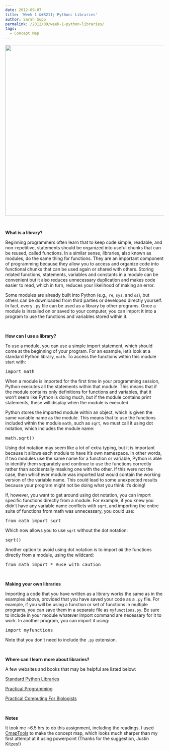 ```yaml
---
date: 2012-09-07
title: 'Week 1 &#8211; Python: Libraries'
author: Sarah Supp
permalink: /2012/09/week-1-python-libraries/
tags:
  - Concept Map
---
```

[<img class="aligncenter size-large wp-image-148" src="http://teaching.software-carpentry.org/wp-content/uploads/2012/09/PythonLibrariesCmap-1024x785.jpg" alt="" width="707" height="541" />][1]

&nbsp;

**What is a library?**

Beginning programmers often learn that to keep code simple, readable, and non-repetitive, statements should be organized into useful chunks that can be reused, called functions. In a similar sense, libraries, also known as modules, do the same thing for functions. They are an important component of programming because they allow you to access and organize code into functional chunks that can be used again or shared with others. Storing related functions, statements, variables and constants in a module can be convenient but it also reduces unnecessary duplication and makes code easier to read, which in turn, reduces your likelihood of making an error.

Some modules are already built into Python (e.g., `re`, `sys`, and `os`), but others can be downloaded from third parties or developed directly yourself. In fact, every `.py` file can be used as a library by other programs. Once a module is installed on or saved to your computer, you can import it into a program to use the functions and variables stored within it.

&nbsp;

**How can I use a library?**

To use a module, you can use a simple import statement, which should come at the beginning of your program. For an example, let’s look at a standard Python library, `math`. To access the functions within this module start with:

<pre>import math</pre>

When a module is imported for the first time in your programming session, Python executes all the statements within that module. This means that if the module contains only definitions for functions and variables, that it won’t seem like Python is doing much, but if the module contains print statements, these will display when the module is executed.

Python stores the imported module within an object, which is given the same variable name as the module. This means that to use the functions included within the module `math`, such as `sqrt`, we must call it using dot notation, which includes the module name:

<pre>math.sqrt()</pre>

Using dot notation may seem like a lot of extra typing, but it is important because it allows each module to have it’s own namespace. In other words, if two modules use the same name for a function or variable, Python is able to identify them separately and continue to use the functions correctly rather than accidentally masking one with the other. If this were not the case, then whichever module was imported last would contain the working version of the variable name. This could lead to some unexpected results because your program might not be doing what you think it&#8217;s doing!

If, however, you want to get around using dot notation, you can import specific functions directly from a module. For example, if you knew you didn’t have any variable name conflicts with `sqrt`, and importing the entire suite of functions from math was unnecessary, you could use:

<pre>from math import sqrt</pre>

Which now allows you to use `sqrt` without the dot notation:

<pre>sqrt()</pre>

Another option to avoid using dot notation is to import *all* the functions directly from a module, using the wildcard:

<pre>from math import * #use with caution</pre>

&nbsp;

**Making your own libraries**

Importing a code that you have written as a library works the same as in the examples above, provided that you have saved your code as a `.py` file. For example, if you will be using a function or set of functions in multiple programs, you can save them in a separate file as `myfunctions.py`. Be sure to include in your module whatever import command are necessary for it to work. In another program, you can import it using:

<pre>import myfunctions</pre>

Note that you don&#8217;t need to include the `.py` extension.

&nbsp;

**Where can I learn more about libraries?**

A few websites and books that may be helpful are listed below:

[Standard Python Libraries][2]

[Practical Programming][3]

[Practical Computing For Biologists][4]

&nbsp;

**Notes**

It took me ~6.5 hrs to do this assignment, including the readings. I used [CmapTools][5] to make the concept map, which looks much sharper than my first attempt at it using powerpoint (Thanks for the suggestion, Justin Kitzes!)

&nbsp;

&nbsp;

&nbsp;

 [1]: http://teaching.software-carpentry.org/wp-content/uploads/2012/09/PythonLibrariesCmap.jpg
 [2]: http://docs.python.org/library/
 [3]: http://www.amazon.com/Practical-Programming-Introduction-Pragmatic-Programmers/dp/1934356271
 [4]: http://www.amazon.com/Practical-Computing-Biologists-Steven-Haddock/dp/0878933913/ref=sr_1_1?s=books&ie=UTF8&qid=1347034556&sr=1-1&keywords=practical+computing+for+biologists
 [5]: http://cmap.ihmc.us
